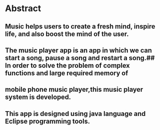 #  Abstract
## Music helps users to create a fresh mind, inspire life, and also boost the mind of the user.
## The music player app is an app in which we can start a song, pause a song and restart a song.## In order to solve the problem of complex functions and large required memory of
## mobile phone music player,this music player system is developed.
## This app is designed using java language and Eclipse programming tools.
